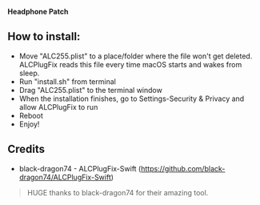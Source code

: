 **Headphone Patch**

## How to install:

* Move "ALC255.plist" to a place/folder where the file won't get deleted. ALCPlugFix reads this file every time macOS starts and wakes from sleep.
* Run "install.sh" from terminal
* Drag "ALC255.plist" to the terminal window
* When the installation finishes, go to Settings-Security & Privacy and allow ALCPlugFix to run
* Reboot
* Enjoy!

## Credits

* black-dragon74 - ALCPlugFix-Swift (https://github.com/black-dragon74/ALCPlugFix-Swift)

>HUGE thanks to black-dragon74 for their amazing tool. 